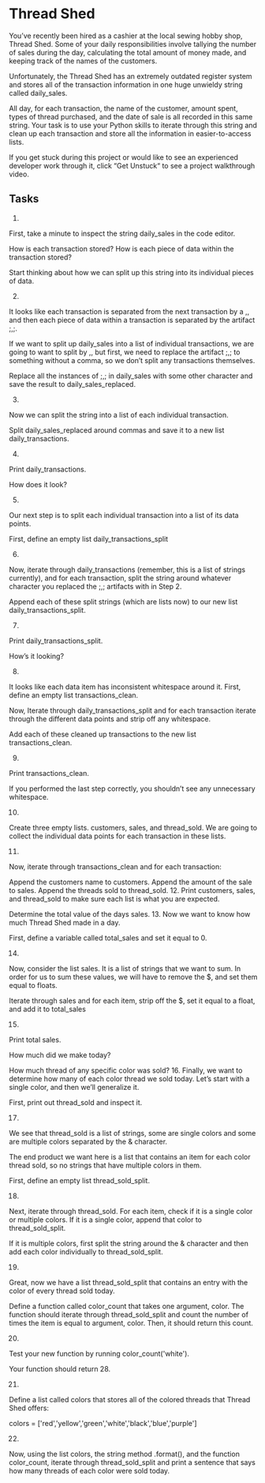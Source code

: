 # Thread Shed

You’ve recently been hired as a cashier at the local sewing hobby shop, Thread Shed. Some of your daily responsibilities involve tallying the number of sales during the day, calculating the total amount of money made, and keeping track of the names of the customers.

Unfortunately, the Thread Shed has an extremely outdated register system and stores all of the transaction information in one huge unwieldy string called daily_sales.

All day, for each transaction, the name of the customer, amount spent, types of thread purchased, and the date of sale is all recorded in this same string. Your task is to use your Python skills to iterate through this string and clean up each transaction and store all the information in easier-to-access lists.

If you get stuck during this project or would like to see an experienced developer work through it, click “Get Unstuck“ to see a project walkthrough video.

## Tasks


1.
First, take a minute to inspect the string daily_sales in the code editor.

How is each transaction stored? How is each piece of data within the transaction stored?

Start thinking about how we can split up this string into its individual pieces of data.

2.
It looks like each transaction is separated from the next transaction by a ,, and then each piece of data within a transaction is separated by the artifact ;,;.

If we want to split up daily_sales into a list of individual transactions, we are going to want to split by ,, but first, we need to replace the artifact ;,; to something without a comma, so we don’t split any transactions themselves.

Replace all the instances of ;,; in daily_sales with some other character and save the result to daily_sales_replaced.


3.
Now we can split the string into a list of each individual transaction.

Split daily_sales_replaced around commas and save it to a new list daily_transactions.



4.
Print daily_transactions.

How does it look?

5.
Our next step is to split each individual transaction into a list of its data points.

First, define an empty list daily_transactions_split

6.
Now, iterate through daily_transactions (remember, this is a list of strings currently), and for each transaction, split the string around whatever character you replaced the ;,; artifacts with in Step 2.

Append each of these split strings (which are lists now) to our new list daily_transactions_split.


7.
Print daily_transactions_split.

How’s it looking?

8.
It looks like each data item has inconsistent whitespace around it. First, define an empty list transactions_clean.

Now, Iterate through daily_transactions_split and for each transaction iterate through the different data points and strip off any whitespace.

Add each of these cleaned up transactions to the new list transactions_clean.


9.
Print transactions_clean.

If you performed the last step correctly, you shouldn’t see any unnecessary whitespace.

10.
Create three empty lists. customers, sales, and thread_sold. We are going to collect the individual data points for each transaction in these lists.

11.
Now, iterate through transactions_clean and for each transaction:

Append the customers name to customers.
Append the amount of the sale to sales.
Append the threads sold to thread_sold.
12.
Print customers, sales, and thread_sold to make sure each list is what you are expected.

Determine the total value of the days sales.
13.
Now we want to know how much Thread Shed made in a day.

First, define a variable called total_sales and set it equal to 0.

14.
Now, consider the list sales. It is a list of strings that we want to sum. In order for us to sum these values, we will have to remove the $, and set them equal to floats.

Iterate through sales and for each item, strip off the $, set it equal to a float, and add it to total_sales

15.
Print total sales.

How much did we make today?

How much thread of any specific color was sold?
16.
Finally, we want to determine how many of each color thread we sold today. Let’s start with a single color, and then we’ll generalize it.

First, print out thread_sold and inspect it.

17.
We see that thread_sold is a list of strings, some are single colors and some are multiple colors separated by the & character.

The end product we want here is a list that contains an item for each color thread sold, so no strings that have multiple colors in them.

First, define an empty list thread_sold_split.

18.
Next, iterate through thread_sold. For each item, check if it is a single color or multiple colors. If it is a single color, append that color to thread_sold_split.

If it is multiple colors, first split the string around the & character and then add each color individually to thread_sold_split.

19.
Great, now we have a list thread_sold_split that contains an entry with the color of every thread sold today.

Define a function called color_count that takes one argument, color. The function should iterate through thread_sold_split and count the number of times the item is equal to argument, color. Then, it should return this count.

20.
Test your new function by running color_count('white').

Your function should return 28.

21.
Define a list called colors that stores all of the colored threads that Thread Shed offers:

colors = ['red','yellow','green','white','black','blue','purple']

22.
Now, using the list colors, the string method .format(), and the function color_count, iterate through thread_sold_split and print a sentence that says how many threads of each color were sold today.
